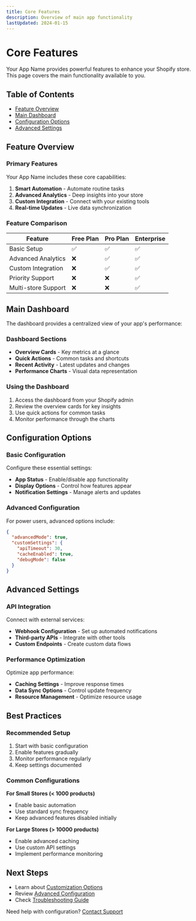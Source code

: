 ```yaml
---
title: Core Features
description: Overview of main app functionality
lastUpdated: 2024-01-15
---
```


# Core Features

Your App Name provides powerful features to enhance your Shopify store. This page covers the main functionality available to you.

## Table of Contents

- [Feature Overview](#feature-overview)
- [Main Dashboard](#main-dashboard)
- [Configuration Options](#configuration-options)
- [Advanced Settings](#advanced-settings)

## Feature Overview

### Primary Features

Your App Name includes these core capabilities:

1. **Smart Automation** - Automate routine tasks
2. **Advanced Analytics** - Deep insights into your store
3. **Custom Integration** - Connect with your existing tools
4. **Real-time Updates** - Live data synchronization

### Feature Comparison

| Feature | Free Plan | Pro Plan | Enterprise |
|---------|-----------|----------|------------|
| Basic Setup | ✅ | ✅ | ✅ |
| Advanced Analytics | ❌ | ✅ | ✅ |
| Custom Integration | ❌ | ✅ | ✅ |
| Priority Support | ❌ | ❌ | ✅ |
| Multi-store Support | ❌ | ❌ | ✅ |

## Main Dashboard

The dashboard provides a centralized view of your app's performance:

### Dashboard Sections

- **Overview Cards** - Key metrics at a glance
- **Quick Actions** - Common tasks and shortcuts  
- **Recent Activity** - Latest updates and changes
- **Performance Charts** - Visual data representation

### Using the Dashboard

1. Access the dashboard from your Shopify admin
2. Review the overview cards for key insights
3. Use quick actions for common tasks
4. Monitor performance through the charts

## Configuration Options

### Basic Configuration

Configure these essential settings:

- **App Status** - Enable/disable app functionality
- **Display Options** - Control how features appear
- **Notification Settings** - Manage alerts and updates

### Advanced Configuration

For power users, advanced options include:

```json
{
  "advancedMode": true,
  "customSettings": {
    "apiTimeout": 30,
    "cacheEnabled": true,
    "debugMode": false
  }
}
```

## Advanced Settings

### API Integration

Connect with external services:

- **Webhook Configuration** - Set up automated notifications
- **Third-party APIs** - Integrate with other tools
- **Custom Endpoints** - Create custom data flows

### Performance Optimization

Optimize app performance:

- **Caching Settings** - Improve response times
- **Data Sync Options** - Control update frequency
- **Resource Management** - Optimize resource usage

## Best Practices

### Recommended Setup

1. Start with basic configuration
2. Enable features gradually
3. Monitor performance regularly
4. Keep settings documented

### Common Configurations

**For Small Stores (< 1000 products)**
- Enable basic automation
- Use standard sync frequency
- Keep advanced features disabled initially

**For Large Stores (> 10000 products)**
- Enable advanced caching
- Use custom API settings
- Implement performance monitoring

## Next Steps

- Learn about [Customization Options](/docs/customization)
- Review [Advanced Configuration](/docs/advanced-options)
- Check [Troubleshooting Guide](/docs/common-issues)

Need help with configuration? [Contact Support](/support)